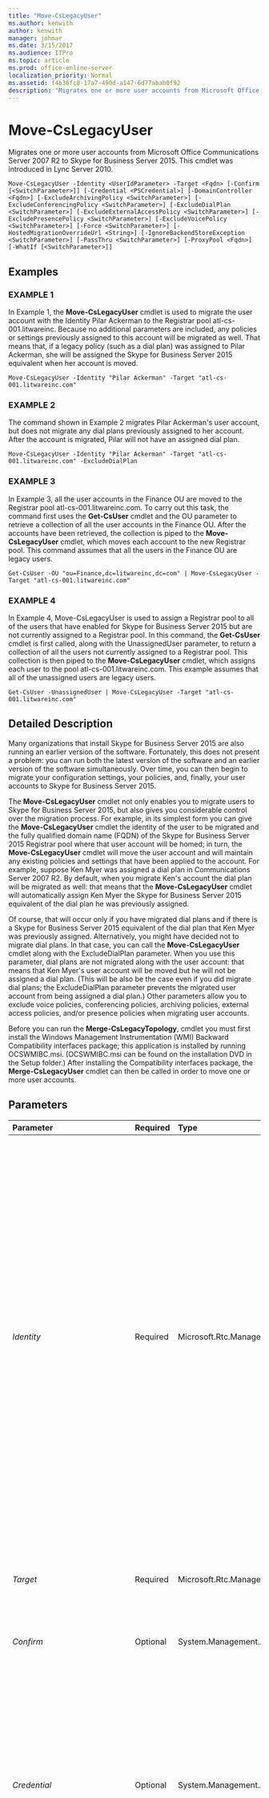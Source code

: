 ```yaml
---
title: "Move-CsLegacyUser"
ms.author: kenwith
author: kenwith
manager: johmar
ms.date: 3/15/2017
ms.audience: ITPro
ms.topic: article
ms.prod: office-online-server
localization_priority: Normal
ms.assetid: f4b36fc8-17a7-490d-a147-6d77abab0f92
description: "Migrates one or more user accounts from Microsoft Office Communications Server 2007 R2 to Skype for Business Server 2015. This cmdlet was introduced in Lync Server 2010."
---
```


# Move-CsLegacyUser
 
Migrates one or more user accounts from Microsoft Office Communications Server 2007 R2 to Skype for Business Server 2015. This cmdlet was introduced in Lync Server 2010.
  
```
Move-CsLegacyUser -Identity <UserIdParameter> -Target <Fqdn> [-Confirm [<SwitchParameter>]] [-Credential <PSCredential>] [-DomainController <Fqdn>] [-ExcludeArchivingPolicy <SwitchParameter>] [-ExcludeConferencingPolicy <SwitchParameter>] [-ExcludeDialPlan <SwitchParameter>] [-ExcludeExternalAccessPolicy <SwitchParameter>] [-ExcludePresencePolicy <SwitchParameter>] [-ExcludeVoicePolicy <SwitchParameter>] [-Force <SwitchParameter>] [-HostedMigrationOverrideUrl <String>] [-IgnoreBackendStoreException <SwitchParameter>] [-PassThru <SwitchParameter>] [-ProxyPool <Fqdn>] [-WhatIf [<SwitchParameter>]]

```

## Examples

### EXAMPLE 1

In Example 1, the **Move-CsLegacyUser** cmdlet is used to migrate the user account with the Identity Pilar Ackerman to the Registrar pool atl-cs-001.litwareinc. Because no additional parameters are included, any policies or settings previously assigned to this account will be migrated as well. That means that, if a legacy policy (such as a dial plan) was assigned to Pilar Ackerman, she will be assigned the Skype for Business Server 2015 equivalent when her account is moved.
  
```
Move-CsLegacyUser -Identity "Pilar Ackerman" -Target "atl-cs-001.litwareinc.com"
```

### EXAMPLE 2

The command shown in Example 2 migrates Pilar Ackerman's user account, but does not migrate any dial plans previously assigned to her account. After the account is migrated, Pilar will not have an assigned dial plan.
  
```
Move-CsLegacyUser -Identity "Pilar Ackerman" -Target "atl-cs-001.litwareinc.com" -ExcludeDialPlan 
```

### EXAMPLE 3

In Example 3, all the user accounts in the Finance OU are moved to the Registrar pool atl-cs-001.litwareinc.com. To carry out this task, the command first uses the **Get-CsUser** cmdlet and the OU parameter to retrieve a collection of all the user accounts in the Finance OU. After the accounts have been retrieved, the collection is piped to the **Move-CsLegacyUser** cmdlet, which moves each account to the new Registrar pool. This command assumes that all the users in the Finance OU are legacy users.
  
```
Get-CsUser -OU "ou=Finance,dc=litwareinc,dc=com" | Move-CsLegacyUser -Target "atl-cs-001.litwareinc.com"
```

### EXAMPLE 4

In Example 4, Move-CsLegacyUser is used to assign a Registrar pool to all of the users that have enabled for Skype for Business Server 2015 but are not currently assigned to a Registrar pool. In this command, the **Get-CsUser** cmdlet is first called, along with the UnassignedUser parameter, to return a collection of all the users not currently assigned to a Registrar pool. This collection is then piped to the **Move-CsLegacyUser** cmdlet, which assigns each user to the pool atl-cs-001.litwareinc.com. This example assumes that all of the unassigned users are legacy users.
  
```
Get-CsUser -UnassignedUser | Move-CsLegacyUser -Target "atl-cs-001.litwareinc.com"
```

## Detailed Description

Many organizations that install Skype for Business Server 2015 are also running an earlier version of the software. Fortunately, this does not present a problem: you can run both the latest version of the software and an earlier version of the software simultaneously. Over time, you can then begin to migrate your configuration settings, your policies, and, finally, your user accounts to Skype for Business Server 2015.
  
The **Move-CsLegacyUser** cmdlet not only enables you to migrate users to Skype for Business Server 2015, but also gives you considerable control over the migration process. For example, in its simplest form you can give the **Move-CsLegacyUser** cmdlet the identity of the user to be migrated and the fully qualified domain name (FQDN) of the Skype for Business Server 2015 Registrar pool where that user account will be homed; in turn, the **Move-CsLegacyUser** cmdlet will move the user account and will maintain any existing policies and settings that have been applied to the account. For example, suppose Ken Myer was assigned a dial plan in Communications Server 2007 R2. By default, when you migrate Ken's account the dial plan will be migrated as well: that means that the **Move-CsLegacyUser** cmdlet will automatically assign Ken Myer the Skype for Business Server 2015 equivalent of the dial plan he was previously assigned.
  
Of course, that will occur only if you have migrated dial plans and if there is a Skype for Business Server 2015 equivalent of the dial plan that Ken Myer was previously assigned. Alternatively, you might have decided not to migrate dial plans. In that case, you can call the **Move-CsLegacyUser** cmdlet along with the ExcludeDialPlan parameter. When you use this parameter, dial plans are not migrated along with the user account: that means that Ken Myer's user account will be moved but he will not be assigned a dial plan. (This will be also be the case even if you did migrate dial plans; the ExcludeDialPlan parameter prevents the migrated user account from being assigned a dial plan.) Other parameters allow you to exclude voice policies, conferencing policies, archiving policies, external access policies, and/or presence policies when migrating user accounts.
  
Before you can run the **Merge-CsLegacyTopology**, cmdlet you must first install the Windows Management Instrumentation (WMI) Backward Compatibility interfaces package; this application is installed by running OCSWMIBC.msi. (OCSWMIBC.msi can be found on the installation DVD in the Setup folder.) After installing the Compatibility interfaces package, the **Merge-CsLegacyUser** cmdlet can then be called in order to move one or more user accounts.
  
## Parameters

|**Parameter**|**Required**|**Type**|**Description**|
|:-----|:-----|:-----|:-----|
| _Identity_ <br/> |Required  <br/> |Microsoft.Rtc.Management.AD.UserIdParameter  <br/> |Indicates the Identity of the user account to be migrated. User Identities can be specified using one of four formats: 1) the user's SIP address; 2) the user's user principal name (UPN); 3) the user's domain name and logon name, in the form domain\logon (for example, litwareinc\kenmyer); and, 4) the user's Active Directory Domain Services display name (for example, Ken Myer). User Identities can also be reference by using the user's Active Directory distinguished name.  <br/> You can use the asterisk (\*) wildcard character when using the Display Name as the user Identity. For example, the Identity "\* Smith" returns all the users with a display name that ends with the string value " Smith".  <br/> |
| _Target_ <br/> |Required  <br/> |Microsoft.Rtc.Management.Deploy.Fqdn  <br/> |FQDN of the Registrar pool where the user account should be homed. For example:  `-Target atl-cs-001.litwareinc.com`.  <br/> |
| _Confirm_ <br/> |Optional  <br/> |System.Management.Automation.SwitchParameter  <br/> |Prompts you for confirmation before executing the command.  <br/> |
| _Credential_ <br/> |Optional  <br/> |System.Management.Automation.PSCredential  <br/> |Enables you to run the Move-CsLegacyUser cmdlet under alternate credentials. This might be required if the account you used to log on to Windows does not have the necessary privileges required to work with user objects.  <br/> To use the Credential parameter you must first create a PSCredential object using the Get-Credential cmdlet. For details, see the Get-Credential cmdlet Help topic.  <br/> |
| _DomainController_ <br/> |Optional  <br/> |Microsoft.Rtc.Management.Deploy.Fqdn  <br/> |Enables you to connect to the specified domain controller in order to move a user account. To connect to a particular domain controller, include the DomainController parameter followed by the computer name (for example, atl-cs-001) or its FQDN (for example, atl-cs-001.litwareinc.com).  <br/> |
| _ExcludeArchivingPolicy_ <br/> |Optional  <br/> |System.Management.Automation.SwitchParameter  <br/> |When present, any archiving policies assigned to the user account are not retained when the account is migrated.  <br/> |
| _ExcludeConferencingPolicy_ <br/> |Optional  <br/> |System.Management.Automation.SwitchParameter  <br/> |When present, any conferencing policies assigned to the user account are not retained when the account is migrated.  <br/> |
| _ExcludeDialPlan_ <br/> |Optional  <br/> |System.Management.Automation.SwitchParameter  <br/> |When present, any dial plans assigned to the user account are not retained when the account is migrated.  <br/> |
| _ExcludeExternalAccessPolicy_ <br/> |Optional  <br/> |System.Management.Automation.SwitchParameter  <br/> |When present, any external access policies assigned to the user account are not retained when the account is migrated.  <br/> |
| _ExcludePresencePolicy_ <br/> |Optional  <br/> |System.Management.Automation.SwitchParameter  <br/> |When present, any presence policies assigned to the user account are not retained when the account is migrated.  <br/> |
| _ExcludeVoicePolicy_ <br/> |Optional  <br/> |System.Management.Automation.SwitchParameter  <br/> |When present, any voice policies assigned to the user account are not retained when the account is migrated.  <br/> |
| _Force_ <br/> |Optional  <br/> |System.Management.Automation.SwitchParameter  <br/> |Suppresses the display of any non-fatal error message that might arise when running the command.  <br/> |
| _HostedMigrationOverrideUrl_ <br/> |Optional  <br/> |System.String  <br/> |URL for the hosted migration service used when moving a user to the Office 365 version of Skype for Business Server 2015.  <br/> |
| _IgnoreBackendStoreException_ <br/> |Optional  <br/> |System.Management.Automation.SwitchParameter  <br/> |When present, instructs the computer to ignore any errors that might occur with the backend database and attempt to move the user despite those errors.  <br/> |
| _PassThru_ <br/> |Optional  <br/> |System.Management.Automation.SwitchParameter  <br/> |Enables you to pass a user object through the pipeline that represents the user account being moved. By default, the **Move-CsLegacyUser** cmdlet does not pass objects through the pipeline. <br/> |
| _ProxyPool_ <br/> |Optional  <br/> |Microsoft.Rtc.Management.Deploy.Fqdn  <br/> |This parameter is used only with Communications Server 2007 R2. It should not be used with an on-premises implementation of Skype for Business Server 2015.  <br/> |
| _WhatIf_ <br/> |Optional  <br/> |System.Management.Automation.SwitchParameter  <br/> |Describes what would happen if you executed the command without actually executing the command.  <br/> |
   
## Input Types

None. The **Move-CsLegacyUser** cmdlet does not accept pipelined input.
  
## Return Types

The **Move-CsLegacyUser** cmdlet does not return any values or objects. Instead, the cmdlet moves instances of the Microsoft.Rtc.Management.ADConnect.Schema.ADUser object.
  
## See also

#### 

[Import-CsLegacyConfiguration](import-cslegacyconfiguration.md)
  
[Import-CsLegacyConferenceDirectory](import-cslegacyconferencedirectory.md)
  
[Merge-CsLegacyTopology](merge-cslegacytopology.md)
  
[Move-CsUser](move-csuser.md)
  
[Set-CsUser](set-csuser.md)

